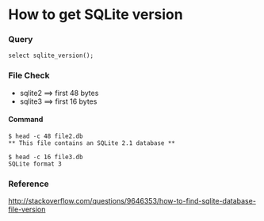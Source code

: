 # How to get SQLite version

### Query

	select sqlite_version();

### File Check
* sqlite2 ==> first 48 bytes
* sqlite3 ==> first 16 bytes

#### Command
	$ head -c 48 file2.db
	** This file contains an SQLite 2.1 database **
	
	$ head -c 16 file3.db
	SQLite format 3

### Reference
<http://stackoverflow.com/questions/9646353/how-to-find-sqlite-database-file-version> 